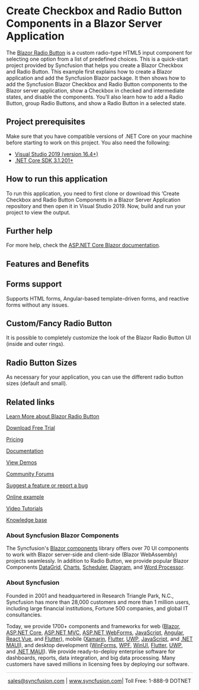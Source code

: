# Create Checkbox and Radio Button Components in a Blazor Server Application

The [Blazor Radio Button](https://www.syncfusion.com/blazor-components/blazor-radio-button?utm_source=github&utm_medium=listing&utm_campaign=blazor-radio-button-github-samples) is a custom radio-type HTML5 input component for selecting one option from a list of predefined choices. This is a quick-start project provided by Syncfusion that helps you create a Blazor Checkbox and Radio Button. This example first explains how to create a Blazor application and add the Syncfusion Blazor package. It then shows how to add the Syncfusion Blazor Checkbox and Radio Button components to the Blazor server application, show a Checkbox in checked and intermediate states, and disable the components. You’ll also learn how to add a Radio Button, group Radio Buttons, and show a Radio Button in a selected state.

## Project prerequisites
Make sure that you have compatible versions of .NET Core on your machine before starting to work on this project. You also need the following:
* [Visual Studio 2019 (version 16.4+)]( https://visualstudio.microsoft.com/downloads)
* [.NET Core SDK 3.1.201+](https://dotnet.microsoft.com/download/dotnet-core/3.1)

## How to run this application
To run this application, you need to first clone or download this ‘Create Checkbox and Radio Button Components in a Blazor Server Application repository and then open it in Visual Studio 2019. Now, build and run your project to view the output.

## Further help

For more help, check the [ASP.NET Core Blazor documentation](https://docs.microsoft.com/en-us/aspnet/core/blazor).

## Features and Benefits

## Forms support

Supports HTML forms, Angular-based template-driven forms, and reactive forms without any issues.

## Custom/Fancy Radio Button

It is possible to completely customize the look of the Blazor Radio Button UI (inside and outer rings).

## Radio Button Sizes

As necessary for your application, you can use the different radio button sizes (default and small).

## Related links

[Learn More about Blazor Radio Button](https://www.syncfusion.com/blazor-components/blazor-radio-button?utm_source=github&utm_medium=listing&utm_campaign=blazor-radio-button-github-samples)

[Download Free Trial](https://www.syncfusion.com/downloads/blazor?utm_source=github&utm_medium=listing&utm_campaign=blazor-radio-button-github-samples)

[Pricing](https://www.syncfusion.com/sales/products/blazor?utm_source=github&utm_medium=listing&utm_campaign=blazor-radio-button-github-samples)

[Documentation](https://blazor.syncfusion.com/documentation/radio/button/getting-started?utm_source=github&utm_medium=listing&utm_campaign=blazor-radio-button-github-samples)

[View Demos](https://github.com/SyncfusionExamples/Create-Checkbox-and-Radio-Button-Components-in-a-Blazor-Server-Application?utm_source=github&utm_medium=listing&utm_campaign=blazor-radio-button-github-samples)

[Community Forums](https://www.syncfusion.com/forums/blazor-components?utm_source=github&utm_medium=listing&utm_campaign=blazor-radio-button-github-samples)

[Suggest a feature or report a bug](https://www.syncfusion.com/feedback/blazor-components?utm_source=github&utm_medium=listing&utm_campaign=blazor-radio-button-github-samples)

[Online example](https://blazor.syncfusion.com/demos/radio-button/default-functionalities?utm_source=github&utm_medium=listing&utm_campaign=blazor-radio-button-github-samples)

[Video Tutorials](https://www.syncfusion.com/tutorial-videos/blazor/radio-button?utm_source=github&utm_medium=listing&utm_campaign=blazor-radio-button-github-samples)

[Knowledge base](https://www.syncfusion.com/kb/blazor-components?utm_source=github&utm_medium=listing&utm_campaign=blazor-radio-button-github-samples)

### About Syncfusion Blazor Components
The Syncfusion's [Blazor components](https://www.syncfusion.com/blazor-components?utm_source=github&utm_medium=listing&utm_campaign=blazor-radio-button-github-samples) library offers over 70 UI components to work with Blazor server-side and client-side (Blazor WebAssembly) projects seamlessly. In addition to Radio Button, we provide popular Blazor Components [DataGrid](https://www.syncfusion.com/blazor-components/blazor-datagrid?utm_source=github&utm_medium=listing&utm_campaign=blazor-radio-button-github-samples), [Charts](https://www.syncfusion.com/blazor-components/blazor-charts?utm_source=github&utm_medium=listing&utm_campaign=blazor-radio-button-github-samples), [Scheduler](https://www.syncfusion.com/blazor-components/blazor-scheduler?utm_source=github&utm_medium=listing&utm_campaign=blazor-radio-button-github-samples), [Diagram](https://www.syncfusion.com/blazor-components/blazor-diagram?utm_source=github&utm_medium=listing&utm_campaign=blazor-radio-button-github-samples), and [Word Processor](https://www.syncfusion.com/blazor-components/blazor-word-processor?utm_source=github&utm_medium=listing&utm_campaign=blazor-radio-button-github-samples).

### About Syncfusion

Founded in 2001 and headquartered in Research Triangle Park, N.C., Syncfusion has more than 28,000 customers and more than 1 million users, including large financial institutions, Fortune 500 companies, and global IT consultancies.
 
Today, we provide 1700+ components and frameworks for web ([Blazor](https://www.syncfusion.com/blazor-components?utm_source=github&utm_medium=listing&utm_campaign=blazor-radio-button-github-samples), [ASP.NET Core](https://www.syncfusion.com/aspnet-core-ui-controls?utm_source=github&utm_medium=listing&utm_campaign=blazor-radio-button-github-samples), [ASP.NET MVC](https://www.syncfusion.com/aspnet-mvc-ui-controls?utm_source=github&utm_medium=listing&utm_campaign=blazor-radio-button-github-samples), [ASP.NET WebForms](https://www.syncfusion.com/jquery/aspnet-webforms-ui-controls?utm_source=github&utm_medium=listing&utm_campaign=blazor-radio-button-github-samples), [JavaScript](https://www.syncfusion.com/javascript-ui-controls?utm_source=github&utm_medium=listing&utm_campaign=blazor-radio-button-github-samples), [Angular](https://www.syncfusion.com/angular-ui-components?utm_source=github&utm_medium=listing&utm_campaign=blazor-radio-button-github-samples), [React](https://www.syncfusion.com/react-ui-components?utm_source=github&utm_medium=listing&utm_campaign=blazor-radio-button-github-samples),[Vue](https://www.syncfusion.com/vue-ui-components?utm_source=github&utm_medium=listing&utm_campaign=blazor-radio-button-github-samples), and [Flutter](https://www.syncfusion.com/flutter-widgets?utm_source=github&utm_medium=listing&utm_campaign=blazor-radio-button-github-samples)), mobile ([Xamarin](https://www.syncfusion.com/xamarin-ui-controls?utm_source=github&utm_medium=listing&utm_campaign=blazor-radio-button-github-samples), [Flutter](https://www.syncfusion.com/flutter-widgets?utm_source=github&utm_medium=listing&utm_campaign=blazor-radio-button-github-samples), [UWP](https://www.syncfusion.com/uwp-ui-controls?utm_source=github&utm_medium=listing&utm_campaign=blazor-radio-button-github-samples), [JavaScript](https://www.syncfusion.com/javascript-ui-controls?utm_source=github&utm_medium=listing&utm_campaign=blazor-radio-button-github-samples), and [.NET MAUI](https://www.syncfusion.com/maui-controls?utm_source=github&utm_medium=listing&utm_campaign=blazor-radio-button-github-samples)), and desktop development ([WinForms](https://www.syncfusion.com/winforms-ui-controls?utm_source=github&utm_medium=listing&utm_campaign=blazor-radio-button-github-samples), [WPF](https://www.syncfusion.com/wpf-controls?utm_source=github&utm_medium=listing&utm_campaign=blazor-radio-button-github-samples), [WinUI](https://www.syncfusion.com/winui-controls?utm_source=github&utm_medium=listing&utm_campaign=blazor-radio-button-github-samples), [Flutter](https://www.syncfusion.com/flutter-widgets?utm_source=github&utm_medium=listing&utm_campaign=blazor-radio-button-github-samples), [UWP](https://www.syncfusion.com/uwp-ui-controls?utm_source=github&utm_medium=listing&utm_campaign=blazor-radio-button-github-samples), and [.NET MAUI](https://www.syncfusion.com/maui-controls?utm_source=github&utm_medium=listing&utm_campaign=blazor-radio-button-github-samples)). We provide ready-to-deploy enterprise software for dashboards, reports, data integration, and big data processing. Many customers have saved millions in licensing fees by deploying our software.

<hr style="height:0.3px;border:none;color:lightgrey;background-color:lightgrey;" />

<p align="center">
<a href="mailto:sales@syncfusion.com?Subject=Syncfusion Blazor Radio Button - GitHub" target="_top">sales@syncfusion.com</a> | <a href="https://www.syncfusion.com?utm_source=github&utm_medium=listing&utm_campaign=blazor-radio-button-github-samples">www.syncfusion.com</a>| Toll Free: 1-888-9 DOTNET <br>
</p>

